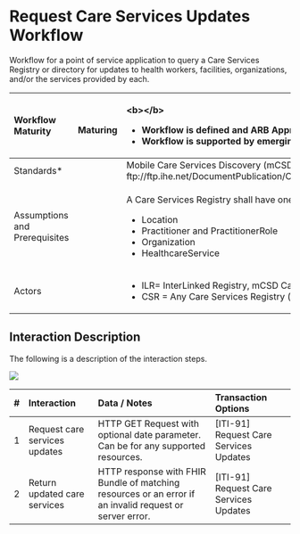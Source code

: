 # Request Care Services Updates Workflow

Workflow for a point of service application to query a Care Services Registry or directory for updates to health workers, facilities, organizations, and/or the services provided by each.

<table>
  <thead>
    <tr>
      <th style="text-align:left"><b>Workflow Maturity</b>
      </th>
      <th style="text-align:left">
        <p>
          <img src="https://lh3.googleusercontent.com/5pqeaiKmzar1ArIa8oQG4D_pt1AUs6-4_d5KLJXFLpkp1PdN4eYtUD5YcMO0YNTHEH4OkUp5Jom_Gy56jgz-2o5kGTV9QtIBtg79TYH2wWecLI6PzT4uXwuBlbBKPagbDw"
          alt/>
        </p>
        <p> <b>Maturing</b>
        </p>
      </th>
      <th style="text-align:left">
        <p>&lt;b&gt;&lt;/b&gt;</p>
        <ul>
          <li>Workflow is defined and ARB Approved</li>
          <li>Workflow is supported by emerging IHE mCSD standard</li>
        </ul>
      </th>
    </tr>
  </thead>
  <tbody>
    <tr>
      <td style="text-align:left">Standards*</td>
      <td style="text-align:left"></td>
      <td style="text-align:left">Mobile Care Services Discovery (mCSD): ftp://ftp.ihe.net/DocumentPublication/CurrentPublished/ITInfrastructure/IHE_ITI_Suppl_mCSD.pdf</td>
    </tr>
    <tr>
      <td style="text-align:left">Assumptions and Prerequisites</td>
      <td style="text-align:left"></td>
      <td style="text-align:left">
        <p>A Care Services Registry shall have one or more of the following resources:</p>
        <ul>
          <li>Location</li>
          <li>Practitioner and PractitionerRole</li>
          <li>Organization</li>
          <li>HealthcareService</li>
        </ul>
      </td>
    </tr>
    <tr>
      <td style="text-align:left">Actors</td>
      <td style="text-align:left"></td>
      <td style="text-align:left">
        <ul>
          <li>ILR= InterLinked Registry, mCSD Care Services Update Consumer</li>
          <li>CSR = Any Care Services Registry (e.g. HWR or FR), mCSD Care Services
            Update Supplier</li>
        </ul>
      </td>
    </tr>
  </tbody>
</table>

## **Interaction Description**

The following is a description of the interaction steps.

![](https://lh5.googleusercontent.com/Qo99bmR5cItDA89ePqPqp8OUxcZx6pydhwRUhP64aIOCzmMYLqIQTWvJLXUhV1SQ7L5VsjVr86SW30sD9zWu2EHVLRHwLw7K9-BquP4HvSRuxOQAT_kZLlx0IuEerASdaw)

| **\#** | **Interaction** | **Data / Notes** | **Transaction Options** |
| :--- | :--- | :--- | :--- |
| 1 | Request care services updates | HTTP GET Request with optional date parameter.  Can be for any supported resources. | \[ITI-91\] Request Care Services Updates |
| 2 | Return updated care services | HTTP response with FHIR Bundle of matching resources or an error if an invalid request or server error. | \[ITI-91\] Request  Care Services Updates |

